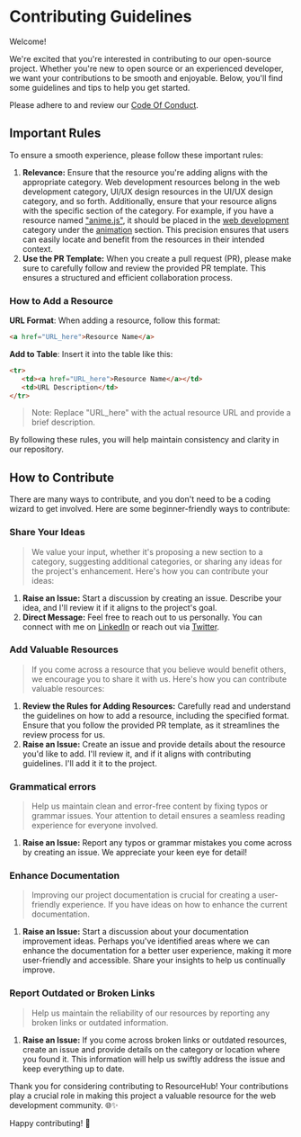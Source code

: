# Contributing Guidelines

Welcome!

We're excited that you're interested in contributing to our open-source project. Whether you're new to open source or an experienced developer, we want your contributions to be smooth and enjoyable. Below, you'll find some guidelines and tips to help you get started.

Please adhere to and review our [Code Of Conduct](https://github.com/jfmartinz/ResourceHub/blob/main/CODE_OF_CONDUCT.md).

## Important Rules

To ensure a smooth experience, please follow these important rules:

1. **Relevance:** Ensure that the resource you're adding aligns with the appropriate category. Web development resources belong in the web development category, UI/UX design resources in the UI/UX design category, and so forth. Additionally, ensure that your resource aligns with the specific section of the category. For example, if you have a resource named ["anime.js"](https://animejs.com/), it should be placed in the [web development](https://github.com/jfmartinz/ResourceHub/tree/main/Web%20Development) category under the [animation](https://github.com/jfmartinz/ResourceHub/tree/main/Web%20Development#animations) section. This precision ensures that users can easily locate and benefit from the resources in their intended context.
2. **Use the PR Template:** When you create a pull request (PR), please make sure to carefully follow and review the provided PR template. This ensures a structured and efficient collaboration process.

### How to Add a Resource

   **URL Format**: When adding a resource, follow this format:

   ```markdown
   <a href="URL_here">Resource Name</a>
   ```

   **Add to Table**: Insert it into the table like this:

   ```markdown
   <tr>
      <td><a href="URL_here">Resource Name</a></td>
      <td>URL Description</td>
   </tr>
   ```

   > Note: Replace "URL_here" with the actual resource URL and provide a brief description.

   By following these rules, you will help maintain consistency and clarity in our repository.
   
   
## How to Contribute
There are many ways to contribute, and you don't need to be a coding wizard to get involved. Here are some beginner-friendly ways to contribute:

### Share Your Ideas
> We value your input, whether it's proposing a new section to a category, suggesting additional categories, or sharing any ideas for the project's enhancement. Here's how you can contribute your ideas:

1. **Raise an Issue:** Start a discussion by creating an issue. Describe your idea, and I'll review it if it aligns to the project's goal.
2. **Direct Message:** Feel free to reach out to us personally. You can connect with me on [LinkedIn](https://www.linkedin.com/in/jfmartinz/) or reach out via [Twitter](https://twitter.com/jfmartinz).

### Add Valuable Resources
> If you come across a resource that you believe would benefit others, we encourage you to share it with us. Here's how you can contribute valuable resources:

1. **Review the Rules for Adding Resources:** Carefully read and understand the guidelines on how to add a resource, including the specified format. Ensure that you follow the provided PR template, as it streamlines the review process for us.
2. **Raise an Issue:** Create an issue and provide details about the resource you'd like to add. I'll review it, and if it aligns with contributing guidelines. I'll add it it to the project.

### Grammatical errors
> Help us maintain clean and error-free content by fixing typos or grammar issues. Your attention to detail ensures a seamless reading experience for everyone involved.

1. **Raise an Issue:** Report any typos or grammar mistakes you come across by creating an issue. We appreciate your keen eye for detail!

### Enhance Documentation
> Improving our project documentation is crucial for creating a user-friendly experience. If you have ideas on how to enhance the current documentation.

1. **Raise an Issue:** Start a discussion about your documentation improvement ideas. Perhaps you've identified areas where we can enhance the documentation for a better user experience, making it more user-friendly and accessible. Share your insights to help us continually improve.

### Report Outdated or Broken Links
> Help us maintain the reliability of our resources by reporting any broken links or outdated information.

1. **Raise an Issue:** If you come across broken links or outdated resources, create an issue and provide details on the category or location where you found it. This information will help us swiftly address the issue and keep everything up to date.

Thank you for considering contributing to ResourceHub! Your contributions play a crucial role in making this project a valuable resource for the web development community. 🌐✨

Happy contributing! 🚀
